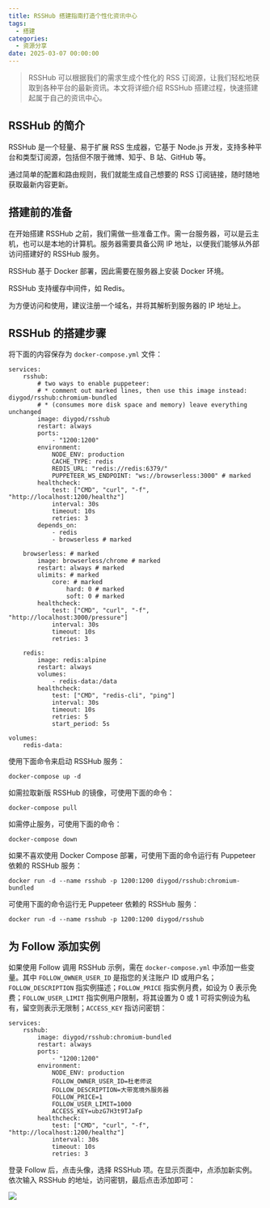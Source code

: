 ```yaml
---
title: RSSHub 搭建指南打造个性化资讯中心
tags:
  - 搭建
categories:
  - 资源分享
date: 2025-03-07 00:00:00
---
```


> RSSHub 可以根据我们的需求生成个性化的 RSS 订阅源，让我们轻松地获取到各种平台的最新资讯。本文将详细介绍 RSSHub 搭建过程，快速搭建起属于自己的资讯中心。

<!-- more -->

## RSSHub 的简介

RSSHub 是一个轻量、易于扩展 RSS 生成器，它基于 Node.js 开发，支持多种平台和类型订阅源，包括但不限于微博、知乎、B 站、GitHub 等。

通过简单的配置和路由规则，我们就能生成自己想要的 RSS 订阅链接，随时随地获取最新内容更新。

## 搭建前的准备

在开始搭建 RSSHub 之前，我们需做一些准备工作。需一台服务器，可以是云主机，也可以是本地的计算机。服务器需要具备公网 IP 地址，以便我们能够从外部访问搭建好的 RSSHub 服务。

RSSHub 基于 Docker 部署，因此需要在服务器上安装 Docker 环境。

RSSHub 支持缓存中间件，如 Redis。

为方便访问和使用，建议注册一个域名，并将其解析到服务器的 IP 地址上。

## RSSHub 的搭建步骤

将下面的内容保存为 `docker-compose.yml` 文件：

```
services:
    rsshub:
        # two ways to enable puppeteer:
        # * comment out marked lines, then use this image instead: diygod/rsshub:chromium-bundled
        # * (consumes more disk space and memory) leave everything unchanged
        image: diygod/rsshub
        restart: always
        ports:
            - "1200:1200"
        environment:
            NODE_ENV: production
            CACHE_TYPE: redis
            REDIS_URL: "redis://redis:6379/"
            PUPPETEER_WS_ENDPOINT: "ws://browserless:3000" # marked
        healthcheck:
            test: ["CMD", "curl", "-f", "http://localhost:1200/healthz"]
            interval: 30s
            timeout: 10s
            retries: 3
        depends_on:
            - redis
            - browserless # marked

    browserless: # marked
        image: browserless/chrome # marked
        restart: always # marked
        ulimits: # marked
            core: # marked
                hard: 0 # marked
                soft: 0 # marked
        healthcheck:
            test: ["CMD", "curl", "-f", "http://localhost:3000/pressure"]
            interval: 30s
            timeout: 10s
            retries: 3

    redis:
        image: redis:alpine
        restart: always
        volumes:
            - redis-data:/data
        healthcheck:
            test: ["CMD", "redis-cli", "ping"]
            interval: 30s
            timeout: 10s
            retries: 5
            start_period: 5s

volumes:
    redis-data:
```

使用下面命令来启动 RSSHub 服务：

```
docker-compose up -d
```

如需拉取新版 RSSHub 的镜像，可使用下面的命令：

```
docker-compose pull
```

如需停止服务，可使用下面的命令：

```
docker-compose down
```

如果不喜欢使用 Docker Compose 部署，可使用下面的命令运行有 Puppeteer 依赖的 RSSHub 服务：

```
docker run -d --name rsshub -p 1200:1200 diygod/rsshub:chromium-bundled
```

可使用下面的命令运行无 Puppeteer 依赖的 RSSHub 服务：

```
docker run -d --name rsshub -p 1200:1200 diygod/rsshub
```

## 为 Follow 添加实例

如果使用 Follow 调用 RSSHub 示例，需在 `docker-compose.yml` 中添加一些变量。其中 `FOLLOW_OWNER_USER_ID` 是指您的关注账户 ID 或用户名；`FOLLOW_DESCRIPTION` 指实例描述；`FOLLOW_PRICE` 指实例月费，如设为 0 表示免费；`FOLLOW_USER_LIMIT` 指实例用户限制，将其设置为 0 或 1 可将实例设为私有，留空则表示无限制；`ACCESS_KEY` 指访问密钥：

```
services:
    rsshub:
        image: diygod/rsshub:chromium-bundled
        restart: always
        ports:
            - "1200:1200"
        environment:
            NODE_ENV: production
            FOLLOW_OWNER_USER_ID=杜老师说
            FOLLOW_DESCRIPTION=大带宽境外服务器
            FOLLOW_PRICE=1
            FOLLOW_USER_LIMIT=1000
            ACCESS_KEY=ubzG7H3t9TJaFp
        healthcheck:
            test: ["CMD", "curl", "-f", "http://localhost:1200/healthz"]
            interval: 30s
            timeout: 10s
            retries: 3
```

登录 Follow 后，点击头像，选择 RSSHub 项。在显示页面中，点添加新实例。依次输入 RSSHub 的地址，访问密钥，最后点击添加即可：

![](https://cdn.dusays.com/2025/03/806-1.jpg)